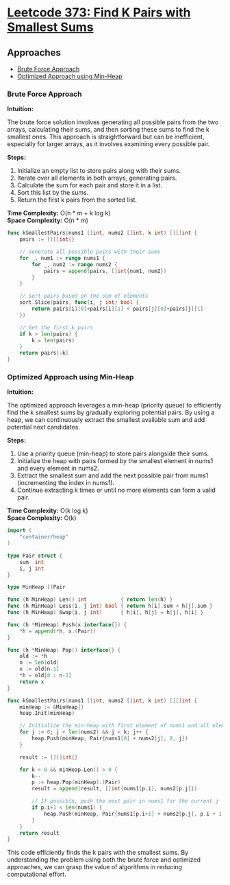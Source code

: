 # [Leetcode 373: Find K Pairs with Smallest Sums](https://leetcode.com/problems/find-k-pairs-with-smallest-sums/)

## Approaches
- [Brute Force Approach](#brute-force-approach)
- [Optimized Approach using Min-Heap](#optimized-approach-using-min-heap)

### Brute Force Approach

**Intuition:**

The brute force solution involves generating all possible pairs from the two arrays, calculating their sums, and then sorting these sums to find the k smallest ones. This approach is straightforward but can be inefficient, especially for larger arrays, as it involves examining every possible pair.

**Steps:**
1. Initialize an empty list to store pairs along with their sums.
2. Iterate over all elements in both arrays, generating pairs.
3. Calculate the sum for each pair and store it in a list.
4. Sort this list by the sums.
5. Return the first k pairs from the sorted list.

**Time Complexity:** O(n * m + k log k)  
**Space Complexity:** O(n * m)

```go
func kSmallestPairs(nums1 []int, nums2 []int, k int) [][]int {
    pairs := [][]int{}

    // Generate all possible pairs with their sums
    for _, num1 := range nums1 {
        for _, num2 := range nums2 {
            pairs = append(pairs, []int{num1, num2})
        }
    }

    // Sort pairs based on the sum of elements
    sort.Slice(pairs, func(i, j int) bool {
        return pairs[i][0]+pairs[i][1] < pairs[j][0]+pairs[j][1]
    })

    // Get the first k pairs
    if k > len(pairs) {
        k = len(pairs)
    }
    return pairs[:k]
}
```

### Optimized Approach using Min-Heap

**Intuition:**

The optimized approach leverages a min-heap (priority queue) to efficiently find the k smallest sums by gradually exploring potential pairs. By using a heap, we can continuously extract the smallest available sum and add potential next candidates.

**Steps:**
1. Use a priority queue (min-heap) to store pairs alongside their sums.
2. Initialize the heap with pairs formed by the smallest element in nums1 and every element in nums2. 
3. Extract the smallest sum and add the next possible pair from nums1 (incrementing the index in nums1).
4. Continue extracting k times or until no more elements can form a valid pair.

**Time Complexity:** O(k log k)  
**Space Complexity:** O(k)

```go
import (
    "container/heap"
)

type Pair struct {
    sum  int
    i, j int
}

type MinHeap []Pair

func (h MinHeap) Len() int           { return len(h) }
func (h MinHeap) Less(i, j int) bool { return h[i].sum < h[j].sum }
func (h MinHeap) Swap(i, j int)      { h[i], h[j] = h[j], h[i] }

func (h *MinHeap) Push(x interface{}) {
    *h = append(*h, x.(Pair))
}

func (h *MinHeap) Pop() interface{} {
    old := *h
    n := len(old)
    x := old[n-1]
    *h = old[0 : n-1]
    return x
}

func kSmallestPairs(nums1 []int, nums2 []int, k int) [][]int {
    minHeap := &MinHeap{}
    heap.Init(minHeap)

    // Initialize the min-heap with first element of nums1 and all elements of nums2
    for j := 0; j < len(nums2) && j < k; j++ {
        heap.Push(minHeap, Pair{nums1[0] + nums2[j], 0, j})
    }

    result := [][]int{}

    for k > 0 && minHeap.Len() > 0 {
        k--
        p := heap.Pop(minHeap).(Pair)
        result = append(result, []int{nums1[p.i], nums2[p.j]})

        // If possible, push the next pair in nums1 for the current j
        if p.i+1 < len(nums1) {
            heap.Push(minHeap, Pair{nums1[p.i+1] + nums2[p.j], p.i + 1, p.j})
        }
    }
    return result
}
```

This code efficiently finds the k pairs with the smallest sums. By understanding the problem using both the brute force and optimized approaches, we can grasp the value of algorithms in reducing computational effort.

